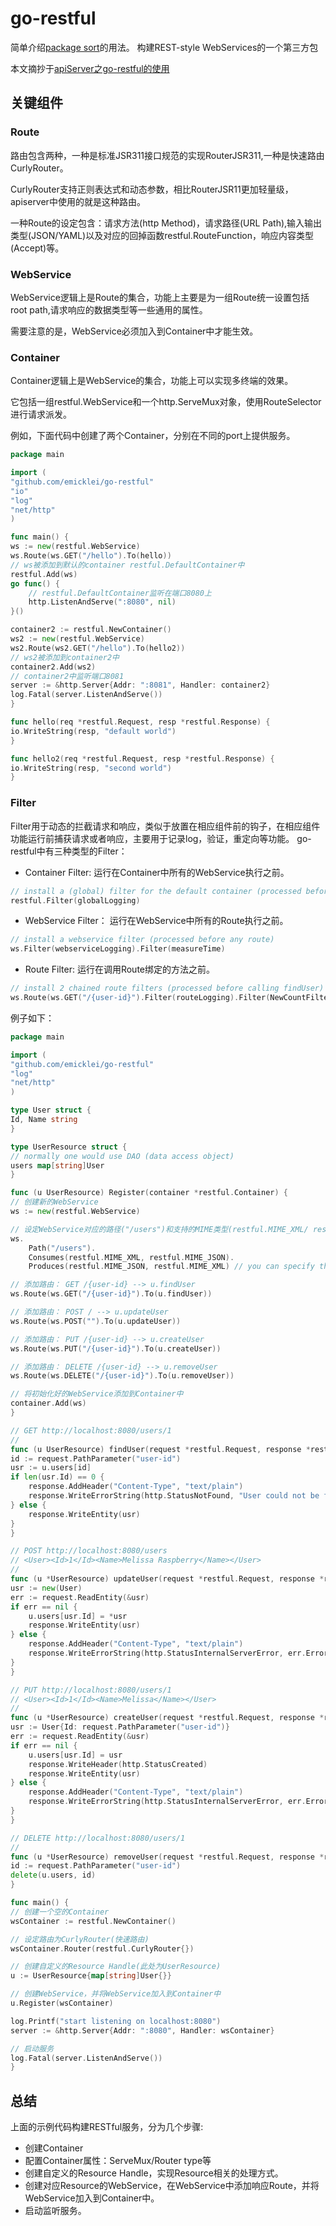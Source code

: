 # go-restful

简单介绍[package sort](https://godoc.org/github.com/emicklei/go-restful)的用法。
构建REST-style WebServices的一个第三方包

本文摘抄于[apiServer之go-restful的使用](http://dockone.io/article/2171)

## 关键组件
### Route
路由包含两种，一种是标准JSR311接口规范的实现RouterJSR311,一种是快速路由CurlyRouter。

CurlyRouter支持正则表达式和动态参数，相比RouterJSR11更加轻量级，apiserver中使用的就是这种路由。

一种Route的设定包含：请求方法(http Method)，请求路径(URL Path),输入输出类型(JSON/YAML)以及对应的回掉函数restful.RouteFunction，响应内容类型(Accept)等。

### WebService
WebService逻辑上是Route的集合，功能上主要是为一组Route统一设置包括root path,请求响应的数据类型等一些通用的属性。

需要注意的是，WebService必须加入到Container中才能生效。

### Container
Container逻辑上是WebService的集合，功能上可以实现多终端的效果。

它包括一组restful.WebService和一个http.ServeMux对象，使用RouteSelector进行请求派发。

例如，下面代码中创建了两个Container，分别在不同的port上提供服务。
```go
package main

import (
"github.com/emicklei/go-restful"
"io"
"log"
"net/http"
)

func main() {
ws := new(restful.WebService)
ws.Route(ws.GET("/hello").To(hello))
// ws被添加到默认的container restful.DefaultContainer中
restful.Add(ws)
go func() {
    // restful.DefaultContainer监听在端口8080上
    http.ListenAndServe(":8080", nil)
}()

container2 := restful.NewContainer()
ws2 := new(restful.WebService)
ws2.Route(ws2.GET("/hello").To(hello2))
// ws2被添加到container2中
container2.Add(ws2)
// container2中监听端口8081
server := &http.Server{Addr: ":8081", Handler: container2}
log.Fatal(server.ListenAndServe())
}

func hello(req *restful.Request, resp *restful.Response) {
io.WriteString(resp, "default world")
}

func hello2(req *restful.Request, resp *restful.Response) {
io.WriteString(resp, "second world")
}
```

### Filter
Filter用于动态的拦截请求和响应，类似于放置在相应组件前的钩子，在相应组件功能运行前捕获请求或者响应，主要用于记录log，验证，重定向等功能。
go-restful中有三种类型的Filter：
- Container Filter:
运行在Container中所有的WebService执行之前。
```go
// install a (global) filter for the default container (processed before any webservice)
restful.Filter(globalLogging)
```
- WebService Filter：
运行在WebService中所有的Route执行之前。
```go
// install a webservice filter (processed before any route)
ws.Filter(webserviceLogging).Filter(measureTime)
```
- Route Filter:
运行在调用Route绑定的方法之前。
```go
// install 2 chained route filters (processed before calling findUser)
ws.Route(ws.GET("/{user-id}").Filter(routeLogging).Filter(NewCountFilter().routeCounter).To(findUser))
```

例子如下：
```go
package main

import (
"github.com/emicklei/go-restful"
"log"
"net/http"
)

type User struct {
Id, Name string
}

type UserResource struct {
// normally one would use DAO (data access object)
users map[string]User
}

func (u UserResource) Register(container *restful.Container) {
// 创建新的WebService
ws := new(restful.WebService)

// 设定WebService对应的路径("/users")和支持的MIME类型(restful.MIME_XML/ restful.MIME_JSON)
ws.
    Path("/users").
    Consumes(restful.MIME_XML, restful.MIME_JSON).
    Produces(restful.MIME_JSON, restful.MIME_XML) // you can specify this per route as well

// 添加路由： GET /{user-id} --> u.findUser
ws.Route(ws.GET("/{user-id}").To(u.findUser))

// 添加路由： POST / --> u.updateUser
ws.Route(ws.POST("").To(u.updateUser))

// 添加路由： PUT /{user-id} --> u.createUser
ws.Route(ws.PUT("/{user-id}").To(u.createUser))

// 添加路由： DELETE /{user-id} --> u.removeUser
ws.Route(ws.DELETE("/{user-id}").To(u.removeUser))

// 将初始化好的WebService添加到Container中
container.Add(ws)
}

// GET http://localhost:8080/users/1
//
func (u UserResource) findUser(request *restful.Request, response *restful.Response) {
id := request.PathParameter("user-id")
usr := u.users[id]
if len(usr.Id) == 0 {
    response.AddHeader("Content-Type", "text/plain")
    response.WriteErrorString(http.StatusNotFound, "User could not be found.")
} else {
    response.WriteEntity(usr)
}
}

// POST http://localhost:8080/users
// <User><Id>1</Id><Name>Melissa Raspberry</Name></User>
//
func (u *UserResource) updateUser(request *restful.Request, response *restful.Response) {
usr := new(User)
err := request.ReadEntity(&usr)
if err == nil {
    u.users[usr.Id] = *usr
    response.WriteEntity(usr)
} else {
    response.AddHeader("Content-Type", "text/plain")
    response.WriteErrorString(http.StatusInternalServerError, err.Error())
}
}

// PUT http://localhost:8080/users/1
// <User><Id>1</Id><Name>Melissa</Name></User>
//
func (u *UserResource) createUser(request *restful.Request, response *restful.Response) {
usr := User{Id: request.PathParameter("user-id")}
err := request.ReadEntity(&usr)
if err == nil {
    u.users[usr.Id] = usr
    response.WriteHeader(http.StatusCreated)
    response.WriteEntity(usr)
} else {
    response.AddHeader("Content-Type", "text/plain")
    response.WriteErrorString(http.StatusInternalServerError, err.Error())
}
}

// DELETE http://localhost:8080/users/1
//
func (u *UserResource) removeUser(request *restful.Request, response *restful.Response) {
id := request.PathParameter("user-id")
delete(u.users, id)
}

func main() {
// 创建一个空的Container
wsContainer := restful.NewContainer()

// 设定路由为CurlyRouter(快速路由)
wsContainer.Router(restful.CurlyRouter{})

// 创建自定义的Resource Handle(此处为UserResource)
u := UserResource{map[string]User{}}

// 创建WebService，并将WebService加入到Container中
u.Register(wsContainer)

log.Printf("start listening on localhost:8080")
server := &http.Server{Addr: ":8080", Handler: wsContainer}

// 启动服务
log.Fatal(server.ListenAndServe())
}
```
## 总结
上面的示例代码构建RESTful服务，分为几个步骤:
- 创建Container
- 配置Container属性：ServeMux/Router type等
- 创建自定义的Resource Handle，实现Resource相关的处理方式。
- 创建对应Resource的WebService，在WebService中添加响应Route，并将WebService加入到Container中。
- 启动监听服务。

